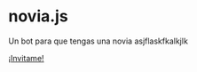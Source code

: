 # novia.js
 Un bot para que tengas una novia asjflaskfkalkjlk

[¡Invitame!](https://discord.com/api/oauth2/authorize?client_id=1090499537296162887&permissions=412384238656&scope=bot%20applications.commands)
